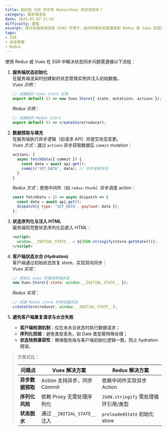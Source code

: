 ```yaml
---
title: 如何在 SSR 中实现 Redux/Vuex 的状态同步？
category: 服务端渲染
date: 2025-07-07 11:42
difficulty: 困难
excerpt: 探讨在服务端渲染（SSR）环境下，如何利用状态管理库如 Redux 或 Vuex 实现前后端状态的高效同步。文章详细介绍了从服务端初始化到客户端水合的完整流程，并对比了两者的解决方案。
tags:
- SSR
- 状态管理
- Redux
---
```

使用 Redux 或 Vuex 在 SSR 中解决状态同步问题需遵循以下流程：

1.  **服务端状态初始化**  
    在服务端渲染时创建新的状态管理实例并注入初始数据。  
    *Vuex 示例*：  
    ```javascript
    // 创建新的 Vuex store 实例
    export default () => new Vuex.Store({ state, mutations, actions });
    ```
    *Redux 示例*：  
    ```javascript
    // 创建新的 Redux store
    export default () => createStore(reducer);
    ```

2.  **数据预取与填充**  
    在服务端执行异步逻辑（如请求 API）并提交状态变更。  
    *Vuex 方式*：通过 `actions` 异步获取数据后 `commit` mutation：  
    ```javascript
    actions: {
      async fetchData({ commit }) {
        const data = await api.get();
        commit('SET_DATA', data); // 同步更新状态
      }
    }
    ```
    *Redux 方式*：使用中间件（如 `redux-thunk`）异步调度 action：  
    ```javascript
    const fetchData = () => async dispatch => {
      const data = await api.get();
      dispatch({ type: 'SET_DATA', payload: data }); 
    };
    ```

3.  **状态序列化与注入 HTML**  
    服务端将完整状态序列化后嵌入 HTML：  
    ```html
    <script>
      window.__INITIAL_STATE__ = ${JSON.stringify(store.getState())};
    </script>
    ```

4.  **客户端状态水合 (Hydration)**  
    客户端通过初始状态恢复 store，实现双向同步：  
    *Vuex 实现*：  
    ```javascript
    // 初始化 Vuex 时使用预填状态
    new Vuex.Store({ state: window.__INITIAL_STATE__ });
    ```
    *Redux 实现*：  
    ```javascript
    // 创建 Redux store 时预加载状态
    createStore(reducer, window.__INITIAL_STATE__);
    ```

5.  **避免客户端重复请求与水合失败**  
    - **客户端检测机制**：仅在未水合状态时执行数据请求；  
    - **序列化校验**：避免类型丢失，如 Date 类型需特殊处理；  
    - **状态快照兼容性**：确保服务端与客户端初始化逻辑一致，防止 hydration 错误。

> 方案对比：
> 
> | 问题点           | Vuex 解决方案                    | Redux 解决方案                         |
> |------------------|---------------------------------|---------------------------------------|
> | **异步数据预取** | Action 支持异步，同步 Commit     | 依赖中间件实现异步 Action             |
> | **序列化风险**   | 依赖 Proxy 无需处理序列化       | `JSON.stringify` 需处理循环引用/类型 |
> | **状态脱水**     | 通过 `__INITIAL_STATE__` 注入    | `preloadedState` 初始化 store         |
